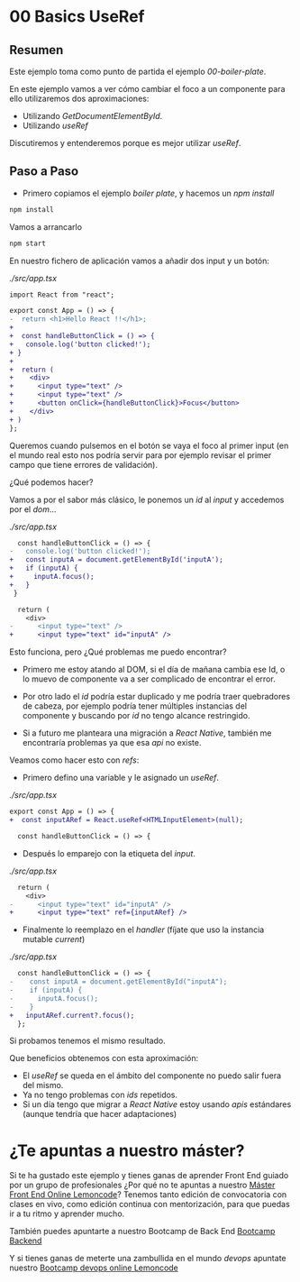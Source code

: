 # 00 Basics UseRef

## Resumen

Este ejemplo toma como punto de partida el ejemplo _00-boiler-plate_.

En este ejemplo vamos a ver cómo cambiar el foco a un componente para ello utilizaremos dos aproximaciones:

- Utilizando *GetDocumentElementById*.
- Utilizando *useRef*

Discutiremos y entenderemos porque es mejor utilizar *useRef*.

## Paso a Paso

- Primero copiamos el ejemplo *boiler plate*, y hacemos un _npm install_

```bash
npm install
```

Vamos a arrancarlo

```bash
npm start
```

En nuestro fichero de aplicación vamos a añadir dos input y un
botón:

_./src/app.tsx_

```diff
import React from "react";

export const App = () => {
-  return <h1>Hello React !!</h1>;
+
+  const handleButtonClick = () => {
+   console.log('button clicked!');
+ }
+
+  return (
+    <div>
+      <input type="text" />
+      <input type="text" />
+      <button onClick={handleButtonClick}>Focus</button>
+    </div>
+ )
};
```

Queremos cuando pulsemos en el botón se vaya el foco al primer input (en el mundo real esto nos podría servir para por ejemplo revisar el primer campo que tiene errores de validación).

¿Qué podemos hacer?

Vamos a por el sabor más clásico, le ponemos un *id* al *input*
y accedemos por el *dom*...

_./src/app.tsx_

```diff
  const handleButtonClick = () => {
-   console.log('button clicked!');
+   const inputA = document.getElementById('inputA');
+   if (inputA) {
+     inputA.focus();
+   }
 }

  return (
    <div>
-      <input type="text" />
+      <input type="text" id="inputA" />
```

Esto funciona, pero ¿Qué problemas me puedo encontrar?

- Primero me estoy atando al DOM, si el día de mañana cambia ese Id, o lo muevo de componente va a ser complicado de encontrar el error.
  
- Por otro lado el *id* podría estar duplicado y me podría traer quebradores de cabeza, por ejemplo podría tener múltiples instancias del componente y buscando por *id* no tengo alcance restringido.
  
- Si a futuro me planteara una migración a *React Native*, también me encontraría problemas ya que esa *api* no existe.

Veamos como hacer esto con *refs*:

- Primero defino una variable y le asignado un *useRef*.

_./src/app.tsx_

```diff
export const App = () => {
+  const inputARef = React.useRef<HTMLInputElement>(null);

  const handleButtonClick = () => {
```

- Después lo emparejo con la etiqueta del *input*.

_./src/app.tsx_

```diff
  return (
    <div>
-      <input type="text" id="inputA" />
+      <input type="text" ref={inputARef} />

```

- Finalmente lo reemplazo en el *handler* (fíjate que uso la instancia mutable *current*)

_./src/app.tsx_

```diff
  const handleButtonClick = () => {
-    const inputA = document.getElementById("inputA");
-    if (inputA) {
-      inputA.focus();
-    }
+   inputARef.current?.focus();
  };
```

Si probamos tenemos el mismo resultado.

Que beneficios obtenemos con esta aproximación:

- El *useRef* se queda en el ámbito del componente no puedo salir fuera del mismo.
- Ya no tengo problemas con *ids* repetidos.
- Si un día tengo que migrar a *React Native* estoy usando *apis* estándares (aunque tendría que hacer adaptaciones)

# ¿Te apuntas a nuestro máster?

Si te ha gustado este ejemplo y tienes ganas de aprender Front End
guiado por un grupo de profesionales ¿Por qué no te apuntas a
nuestro [Máster Front End Online Lemoncode](https://lemoncode.net/master-frontend#inicio-banner)? Tenemos tanto edición de convocatoria
con clases en vivo, como edición continua con mentorización, para
que puedas ir a tu ritmo y aprender mucho.

También puedes apuntarte a nuestro Bootcamp de Back End [Bootcamp Backend](https://lemoncode.net/bootcamp-backend#inicio-banner)

Y si tienes ganas de meterte una zambullida en el mundo _devops_
apuntate nuestro [Bootcamp devops online Lemoncode](https://lemoncode.net/bootcamp-devops#bootcamp-devops/inicio)
